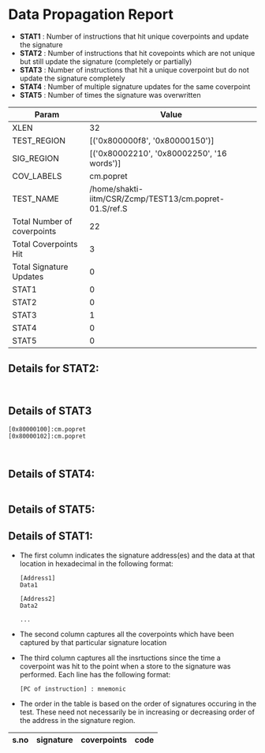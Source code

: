 
# Data Propagation Report

- **STAT1** : Number of instructions that hit unique coverpoints and update the signature
- **STAT2** : Number of instructions that hit covepoints which are not unique but still update the signature (completely or partially)
- **STAT3** : Number of instructions that hit a unique coverpoint but do not update the signature completely
- **STAT4** : Number of multiple signature updates for the same coverpoint
- **STAT5** : Number of times the signature was overwritten

| Param                     | Value    |
|---------------------------|----------|
| XLEN                      | 32      |
| TEST_REGION               | [('0x800000f8', '0x80000150')]      |
| SIG_REGION                | [('0x80002210', '0x80002250', '16 words')]      |
| COV_LABELS                | cm.popret      |
| TEST_NAME                 | /home/shakti-iitm/CSR/Zcmp/TEST13/cm.popret-01.S/ref.S    |
| Total Number of coverpoints| 22     |
| Total Coverpoints Hit     | 3      |
| Total Signature Updates   | 0      |
| STAT1                     | 0      |
| STAT2                     | 0      |
| STAT3                     | 1     |
| STAT4                     | 0     |
| STAT5                     | 0     |

## Details for STAT2:

```


```

## Details of STAT3

```
[0x80000100]:cm.popret
[0x80000102]:cm.popret



```

## Details of STAT4:

```

```

## Details of STAT5:



## Details of STAT1:

- The first column indicates the signature address(es) and the data at that location in hexadecimal in the following format:
  ```
  [Address1]
  Data1

  [Address2]
  Data2

  ...
  ```

- The second column captures all the coverpoints which have been captured by that particular signature location

- The third column captures all the insrtuctions since the time a coverpoint was
  hit to the point when a store to the signature was performed. Each line has
  the following format:
  ```
  [PC of instruction] : mnemonic
  ```
- The order in the table is based on the order of signatures occuring in the
  test. These need not necessarily be in increasing or decreasing order of the
  address in the signature region.

|s.no|signature|coverpoints|code|
|----|---------|-----------|----|
